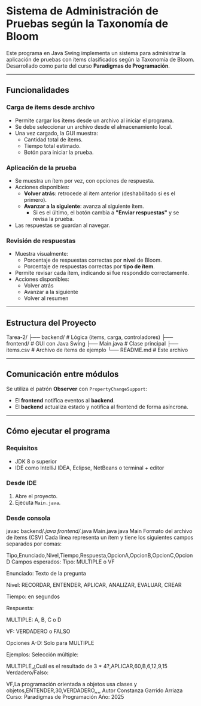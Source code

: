 # Sistema de Administración de Pruebas según la Taxonomía de Bloom

Este programa en Java Swing implementa un sistema para administrar la aplicación de pruebas con ítems clasificados según la Taxonomía de Bloom.  
Desarrollado como parte del curso **Paradigmas de Programación**.

---

## Funcionalidades

### Carga de ítems desde archivo
- Permite cargar los ítems desde un archivo al iniciar el programa.
- Se debe seleccionar un archivo desde el almacenamiento local.
- Una vez cargado, la GUI muestra:
  - Cantidad total de ítems.
  - Tiempo total estimado.
  - Botón para iniciar la prueba.

### Aplicación de la prueba
- Se muestra un ítem por vez, con opciones de respuesta.
- Acciones disponibles:
  - **Volver atrás**: retrocede al ítem anterior (deshabilitado si es el primero).
  - **Avanzar a la siguiente**: avanza al siguiente ítem.
    - Si es el último, el botón cambia a **"Enviar respuestas"** y se revisa la prueba.
- Las respuestas se guardan al navegar.

### Revisión de respuestas
- Muestra visualmente:
  - Porcentaje de respuestas correctas por **nivel** de Bloom.
  - Porcentaje de respuestas correctas por **tipo de ítem**.
- Permite revisar cada ítem, indicando si fue respondido correctamente.
- Acciones disponibles:
  - Volver atrás
  - Avanzar a la siguiente
  - Volver al resumen

---

## Estructura del Proyecto

Tarea-2/
├── backend/ # Lógica (ítems, carga, controladores)
├── frontend/ # GUI con Java Swing
├── Main.java # Clase principal
├── items.csv # Archivo de ítems de ejemplo
└── README.md # Este archivo


---

## Comunicación entre módulos

Se utiliza el patrón **Observer** con `PropertyChangeSupport`:

- El **frontend** notifica eventos al **backend**.
- El **backend** actualiza estado y notifica al frontend de forma asíncrona.

---

## Cómo ejecutar el programa

### Requisitos
- JDK 8 o superior
- IDE como IntelliJ IDEA, Eclipse, NetBeans o terminal + editor

### Desde IDE
1. Abre el proyecto.
2. Ejecuta `Main.java`.

### Desde consola
javac backend/*.java frontend/*.java Main.java
java Main
Formato del archivo de ítems (CSV)
Cada línea representa un ítem y tiene los siguientes campos separados por comas:

Tipo,Enunciado,Nivel,Tiempo,Respuesta,OpcionA,OpcionB,OpcionC,OpcionD
Campos esperados:
Tipo: MULTIPLE o VF

Enunciado: Texto de la pregunta

Nivel: RECORDAR, ENTENDER, APLICAR, ANALIZAR, EVALUAR, CREAR

Tiempo: en segundos

Respuesta:

MULTIPLE: A, B, C o D

VF: VERDADERO o FALSO

Opciones A-D: Solo para MULTIPLE

Ejemplos:
Selección múltiple:

MULTIPLE,¿Cuál es el resultado de 3 * 4?,APLICAR,60,B,6,12,9,15
Verdadero/Falso:

VF,La programación orientada a objetos usa clases y objetos,ENTENDER,30,VERDADERO,,,,
Autor
Constanza Garrido Arriaza
Curso: Paradigmas de Programación
Año: 2025
